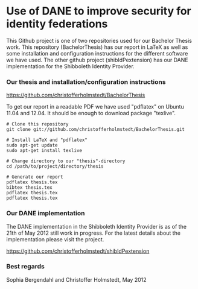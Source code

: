 Use of DANE to improve security for identity federations
========================================================
This Github project is one of two repositories used for our Bachelor Thesis work.
This repository (BachelorThesis) has our report in LaTeX as well as some installation and configuration instructions for the different software we have used. The other github project (shibIdPextension) has our DANE implementation for the Shibboleth Identity Provider.

### Our thesis and installation/configuration instructions
https://github.com/christofferholmstedt/BachelorThesis

To get our report in a readable PDF we have used "pdflatex" on Ubuntu 11.04 and 12.04. It should be enough to download package "texlive". 

    # Clone this repository
    git clone git://github.com/christofferholmstedt/BachelorThesis.git

    # Install LaTeX and "pdflatex"
    sudo apt-get update
    sudo apt-get install texlive

    # Change directory to our "thesis"-directory
    cd /path/to/project/directory/thesis

    # Generate our report
    pdflatex thesis.tex
    bibtex thesis.tex
    pdflatex thesis.tex
    pdflatex thesis.tex

### Our DANE implementation
The DANE implementation in the Shibboleth Identity Provider is as of the 21th of May 2012 still work in progress. For the latest details about the implementation please visit the project.

https://github.com/christofferholmstedt/shibIdPextension

### Best regards
Sophia Bergendahl and Christoffer Holmstedt, May 2012

